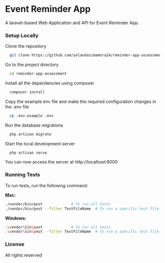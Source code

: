 
# Event Reminder App
A laravel-based Web Application and API for Event Reminder App.

### Setup Locally

Clone the repository

```bash
  git clone https://github.com/yolandasimamora24/reminder-app-assessment.git
```

Go to the project directory

```bash
  cd reminder-app-assessment
```

Install all the dependencies using composer

```bash
  composer install
```

Copy the example env file and make the required configuration changes in the .env file

```bash
  cp .env.example .env
```

Run the database migrations

```bash
  php artisan migrate
```

Start the local development server

```bash
  php artisan serve
```
You can now access the server at http://localhost:8000


### Running Tests

To run tests, run the following command:

**Mac:**

```bash
./vendor/bin/pest             # To run all tests
./vendor/bin/pest --filter TestFileName  # To run a specific test file
```

**Windows:**
```bash
.\vendor\bin\pest             # To run all tests
.\vendor\bin\pest --filter TestFileName  # To run a specific test file
```

### License

All rights reserved 

